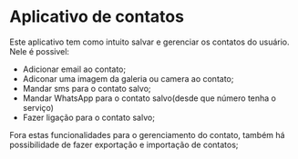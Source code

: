 # Aplicativo de contatos
Este aplicativo tem como intuito salvar e gerenciar os contatos do usuário.
Nele é possivel:
- Adicionar email ao contato;
- Adiconar uma imagem da galeria ou camera ao contato;
- Mandar sms para o contato salvo;
- Mandar WhatsApp para o contato salvo(desde que número tenha o serviço)
- Fazer ligação para o contato salvo;

Fora estas funcionalidades para o gerenciamento do contato, também há possibilidade de fazer exportação e importação de contatos;

